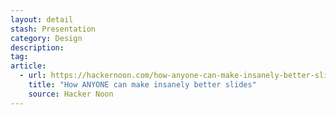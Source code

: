 ```yaml
---
layout: detail
stash: Presentation
category: Design
description: 
tag:
article:
  - url: https://hackernoon.com/how-anyone-can-make-insanely-better-slides-2398b5c3731c
    title: "How ANYONE can make insanely better slides"
    source: Hacker Noon
---
```


